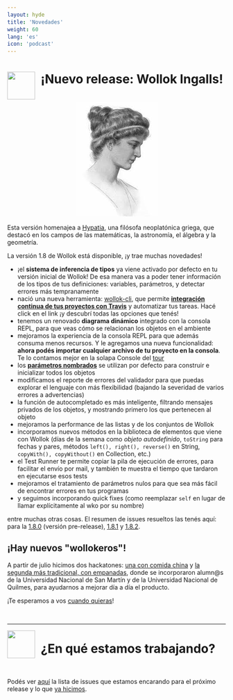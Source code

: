 ```yaml
---
layout: hyde
title: 'Novedades'
weight: 60
lang: 'es'
icon: 'podcast'
---
```


<div class="container">
<img src="/images/news.png" height="64" width="64" align="left"/>
<h1>&nbsp;&nbsp;¡Nuevo release: Wollok Ingalls!</h1>
<br>
</div>


<div class="container" style="text-align: center; margin-bottom: 1em;">
    <img src="/images/news/hypatia.jpg"/>
</div>


Esta versión homenajea a [Hypatia](https://es.wikipedia.org/wiki/Hipatia), una filósofa neoplatónica griega, que destacó en los campos de las matemáticas, la astronomía, el álgebra y la geometría.

La versión 1.8 de Wollok está disponible, ¡y trae muchas novedades!

- ¡el **sistema de inferencia de tipos** ya viene activado por defecto en tu versión inicial de Wollok! De esa manera vas a poder tener información de los tipos de tus definiciones: variables, parámetros, y detectar errores más tempranamente
- nació una nueva herramienta: [wollok-cli](https://github.com/uqbar-project/wollok-cli), que permite [**integración continua de tus proyectos con Travis**](../documentacion/apuntes#integracion-con-travis) y automatizar tus tareas. Hacé click en el link ¡y descubrí todas las opciones que tenés!
- tenemos un renovado **diagrama dinámico** integrado con la consola REPL, para que veas cómo se relacionan los objetos en el ambiente
- mejoramos la experiencia de la consola REPL para que además consuma menos recursos. Y le agregamos una nueva funcionalidad: **ahora podés importar cualquier archivo de tu proyecto en la consola**. Te lo contamos mejor en la solapa Console del [tour](../tour)
- los [**parámetros nombrados**](https://docs.google.com/document/d/11c9l3sqgUIFDx1J_ULCSS86faMQXAyOV3uesg-nwaSY/edit#heading=h.vj2ax6a4f7xh) se utilizan por defecto para construir e inicializar todos los objetos
- modificamos el reporte de errores del validador para que puedas explorar el lenguaje con más flexibilidad (bajando la severidad de varios errores a advertencias)
- la función de autocompletado es más inteligente, filtrando mensajes privados de los objetos, y mostrando primero los que pertenecen al objeto
- mejoramos la performance de las listas y de los conjuntos de Wollok
- incorporamos nuevos métodos en la biblioteca de elementos que viene con Wollok (días de la semana como _objeto autodefinido_, `toString` para fechas y pares, métodos `left(), right(), reverse()` en String, `copyWith(), copyWithout()` en Collection, etc.)
- el Test Runner te permite copiar la pila de ejecución de errores, para facilitar el envío por mail, y también te muestra el tiempo que tardaron en ejecutarse esos tests
- mejoramos el tratamiento de parámetros nulos para que sea más fácil de encontrar errores en tus programas
- y seguimos incorporando quick fixes (como reemplazar `self` en lugar de llamar explícitamente al wko por su nombre)

entre muchas otras cosas. El resumen de issues resueltos las tenés aquí: para la [1.8.0](https://github.com/uqbar-project/wollok/milestone/26?closed=1) (versión pre-release), [1.8.1](https://github.com/uqbar-project/wollok/milestone/28?closed=1) y [1.8.2](https://github.com/uqbar-project/wollok/milestone/29?closed=1).

## ¡Hay nuevos "wollokeros"!

A partir de julio hicimos dos hackatones: [una con comida china](https://twitter.com/wollokLang/status/1150785337108680704) y [la segunda más tradicional, con empanadas](https://twitter.com/wollokLang/status/1156572239241863169), donde se incorporaron alumn@s de la Universidad Nacional de San Martín y de la Universidad Nacional de Quilmes, para ayudarnos a mejorar día a día el producto.

¡Te esperamos a vos [cuando quieras](../comunidad)!

<div class="container">
<br>
<hr>
<img src="/images/bug.png" height="64" width="64" align="left"/>
<h1>&nbsp;&nbsp;¿En qué estamos trabajando?</h1>
<br/>
</div>

Podés ver [aquí](https://github.com/uqbar-project/wollok/milestone/25) la lista de issues que estamos encarando para el próximo release y lo que [ya hicimos](https://github.com/uqbar-project/wollok/milestone/25?closed=1). 